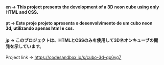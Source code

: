 #### en -> This project presents the development of a 3D neon cube using only HTML and CSS. 

#### pt -> Este proje projeto apresenta o desenvolvimento de um cubo neon 3d, utilizando apenas html e css.

#### jp -> このプロジェクトは、HTMLとCSSのみを使用して3Dネオンキューブの開発を示しています。


Project link -> https://codesandbox.io/s/cubo-3d-qp6yg7
